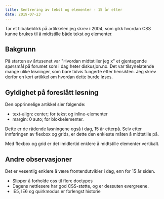 ```yaml
---
title: Sentrering av tekst og elementer - 15 år etter
date: 2019-07-23
---
```


Tar et tilbakeblikk på artikkelen jeg skrev i 2004, som gikk hvordan CSS kunne brukes til å midtstille både tekst og elementer.


## Bakgrunn

På starten av årtusenet var "Hvordan midtstiller jeg x" et gjentagende spørsmål på forumet som i dag heter diskusjon.no. Det var tilsynelatende mange ulike løsninger, som bare tidvis fungerte etter hensikten. Jeg skrev derfor en kort artikkel om hvordan dette burde løses. 


## Gyldighet på foreslått løsning

Den opprinnelige artikkel sier følgende:

- text-align: center; for tekst og inline-elementer
- margin: 0 auto; for blokkelementer.

Dette er de rådende løsningene også i dag, 15 år etterpå. Selv etter innføringen av flexbox og grids, er dette den enkleste måten å midtstille på. 

Med flexbox og grid er det imidlertid enklere å midtstille elementer vertikalt.  


## Andre observasjoner

Det er vesentlig enklere å være frontendutvikler i dag, enn for 15 år siden.

- Slipper å forholde oss til flere doctypes
- Dagens nettlesere har god CSS-støtte, og er dessuten evergreene.
- IE5, IE6 og quirkmodus er forlengst historie